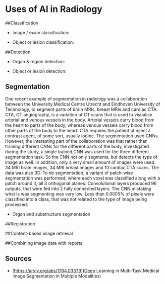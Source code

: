 # Uses of AI in Radiology

##Classification

* Image / exam classification:

* Object or lesion classification:

##Detection

* Organ & region detection:

* Object or lesion detection:

## Segmentation

One recent example of segmentation in radiology was a collaboration between the University Medical Centre Utrecht and Eindhoven University of Technology, to segment parts of brain MRIs, breast MRIs and 
cardiac CTA. CTA, CT angiography, is a variation of CT scans that is used to visualise arterial and venous vessels in the body. Arterial vessels carry blood from the heart to parts of the body, whereas venous vessels carry blood from other parts of the body to the heart. CTA requires the patient ot inject a contrast agent, of some sort, usually iodine. The segmentation used CNNs. However, the interesting part of the collaboration was that rather than training different CNNs for the different parts of the body, investigated during the study, a single trained CNN was used for the three different segmentation task. So the CNN not only segments, but detects the type of image as well. In addition, only a very small amount of images were used. 34 MRI brain images, 34 MRI breast images and 10 cardiac CTA scans. The data was also 3D. To do segmentation, a variant of patch-wise segmentation was performed, where each voxel was classified along with a patch around it, all 3 orthogonal planes. Convolutional layers produced 96 outputs, that were fed into 2 fully connected layers. The CNN mistaking what is was segmenting was very low. Less than 0.0005% of pixels were classified into a class, that was not related to the type of image being processed.

* Organ and substructure segmentation

##Registration

##Content-based image retrieval

##Combining image data with reports

## Sources
- [https://arxiv.org/abs/1704.03379](Deep Learning in Multi-Task Medical Image Segmentation in Multiple Modalities)